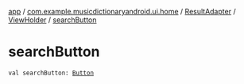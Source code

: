 [app](../../../index.md) / [com.example.musicdictionaryandroid.ui.home](../../index.md) / [ResultAdapter](../index.md) / [ViewHolder](index.md) / [searchButton](./search-button.md)

# searchButton

`val searchButton: `[`Button`](https://developer.android.com/reference/android/widget/Button.html)